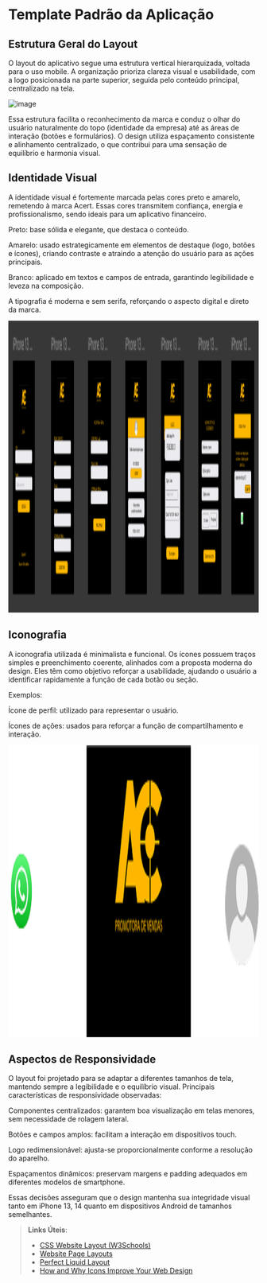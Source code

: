 # Template Padrão da Aplicação

## Estrutura Geral do Layout

O layout do aplicativo segue uma estrutura vertical hierarquizada, voltada para o uso mobile.
A organização prioriza clareza visual e usabilidade, com a logo posicionada na parte superior, seguida pelo conteúdo principal, centralizado na tela.

<img  alt="image" src="https://github.com/ICEI-PUCMinas-PSG-SI-TI/psg-ads-n-tiam-2025-2-tiam-grupo_4_bancobmg/blob/46f654034ab7151f1c1e78408358bcb1fd4d1857/docs/img/Layout_Padr%C3%A3o.png" />

Essa estrutura facilita o reconhecimento da marca e conduz o olhar do usuário naturalmente do topo (identidade da empresa) até as áreas de interação (botões e formulários).
O design utiliza espaçamento consistente e alinhamento centralizado, o que contribui para uma sensação de equilíbrio e harmonia visual.

## Identidade Visual

A identidade visual é fortemente marcada pelas cores preto e amarelo, remetendo à marca Acert.
Essas cores transmitem confiança, energia e profissionalismo, sendo ideais para um aplicativo financeiro.

Preto: base sólida e elegante, que destaca o conteúdo.

Amarelo: usado estrategicamente em elementos de destaque (logo, botões e ícones), criando contraste e atraindo a atenção do usuário para as ações principais.

Branco: aplicado em textos e campos de entrada, garantindo legibilidade e leveza na composição.

A tipografia é moderna e sem serifa, reforçando o aspecto digital e direto da marca.

<img width="1393" height="587" alt="image" src="https://github.com/ICEI-PUCMinas-PSG-SI-TI/psg-ads-n-tiam-2025-2-tiam-grupo_4_bancobmg/blob/46f654034ab7151f1c1e78408358bcb1fd4d1857/docs/img/TelasColoridas.png" />

## Iconografia

A iconografia utilizada é minimalista e funcional.
Os ícones possuem traços simples e preenchimento coerente, alinhados com a proposta moderna do design.
Eles têm como objetivo reforçar a usabilidade, ajudando o usuário a identificar rapidamente a função de cada botão ou seção.

Exemplos:

Ícone de perfil: utilizado para representar o usuário.

Ícones de ações: usados para reforçar a função de compartilhamento e interação.


<img width="1393" height="587" alt="image" src="https://github.com/ICEI-PUCMinas-PSG-SI-TI/psg-ads-n-tiam-2025-2-tiam-grupo_4_bancobmg/blob/46f654034ab7151f1c1e78408358bcb1fd4d1857/docs/img/icones.png" />

## Aspectos de Responsividade

O layout foi projetado para se adaptar a diferentes tamanhos de tela, mantendo sempre a legibilidade e o equilíbrio visual.
Principais características de responsividade observadas:

Componentes centralizados: garantem boa visualização em telas menores, sem necessidade de rolagem lateral.

Botões e campos amplos: facilitam a interação em dispositivos touch.

Logo redimensionável: ajusta-se proporcionalmente conforme a resolução do aparelho.

Espaçamentos dinâmicos: preservam margens e padding adequados em diferentes modelos de smartphone.

Essas decisões asseguram que o design mantenha sua integridade visual tanto em iPhone 13, 14 quanto em dispositivos Android de tamanhos semelhantes.

> **Links Úteis**:
>
> - [CSS Website Layout (W3Schools)](https://www.w3schools.com/css/css_website_layout.asp)
> - [Website Page Layouts](http://www.cellbiol.com/bioinformatics_web_development/chapter-3-your-first-web-page-learning-html-and-css/website-page-layouts/)
> - [Perfect Liquid Layout](https://matthewjamestaylor.com/perfect-liquid-layouts)
> - [How and Why Icons Improve Your Web Design](https://usabilla.com/blog/how-and-why-icons-improve-you-web-design/)

